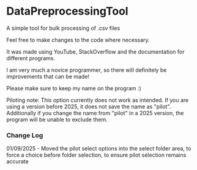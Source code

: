 # DataPreprocessingTool
A simple tool for bulk processing of .csv files

Feel free to make changes to the code where necessary. 

It was made using YouTube, StackOverflow and the documentation for different programs.

I am very much a novice programmer, so there will definitely be improvements that can be made!

Please make sure to keep my name on the program :)


Piloting note: This option currently does not work as intended. If you are using a version before 2025, it does not save the name as "pilot". Additionally if you change the name from "pilot" in a 2025 version, the program will be unable to exclude them.

### Change Log

01/09/2025 - Moved the pilot select options into the select folder area, to force a choice before folder selection, to ensure pilot selection remains accurate
